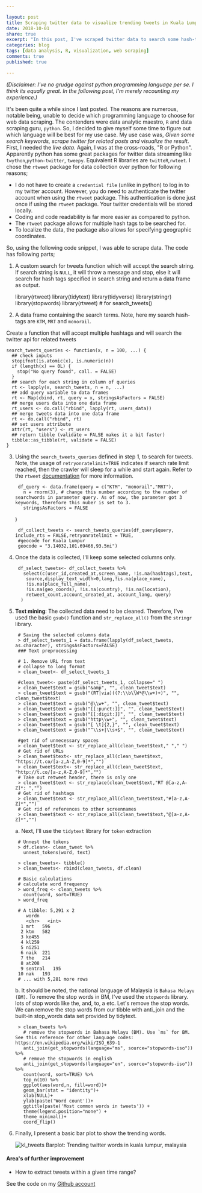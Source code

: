 ```yaml
---

layout: post
title: Scraping twitter data to visualize trending tweets in Kuala Lumpur
date: 2018-10-01
share: true
excerpt: "In this post, I've scraped twitter data to search some hash-tags and visualized them. "
categories: blog
tags: [data analysis, R, visualization, web scraping]
comments: true
published: true

---
```



*(Disclaimer: I've no grudge against python programming language per se. I think its equally great. In the following post, I'm merely recounting my experience.)*

It's been quite a while since I last posted. The reasons are numerous, notable being, unable to decide which programming language to choose for web data scraping. The contenders were data analytic maestro, `R` and data scraping guru, `python`. So, I decided to give myself some time to figure out which language will be best for my use case. My use case was, *Given some search keywords, scrape twitter for related posts and visualize the result*. First, I needed the *live data*. Again, I was at the cross-roads, "R or Python". Apparently python has some great packages for twitter data streaming like `twython`,`python-twitter`, `tweepy`. Equivalent R libraries are `twitteR`,`rwteet`. I chose the `rtweet` package for data collection over python for following reasons;

- I do not have to create a `credential file` (unlike in python) to log in to my twitter account. However, you do need to authenticate the twitter account when using the `rtweet` package. This authentication is done just once if using the `rtweet` package. Your twitter credentials will be stored locally.
- Coding and code readability is far more easier as compared to python.
- The `rtweet` package allows for multiple hash tags to be searched for.
- To localize the data, the package also allows for specifying geographic coordinates.

So, using the following code snippet, I was able to scrape data. The code has following parts;

1. A custom search for tweets function which will accept the search string. If search string is `NULL`, it will throw a message and stop, else it will search for hash tags specified in search string and return a data frame as output.

	library(rtweet)
	library(tidytext)
	library(tidyverse)
	library(stringr)
	library(stopwords)
	library(rtweet) # for search_tweets()

2. A data frame containing the search terms. Note, here my search hash-tags are `KTM`, `MRT` and `monorail`. 

Create a function that will accept multiple hashtags and will search the twitter api for related tweets

	search_tweets_queries <- function(x, n = 100, ...) {
	  ## check inputs
	  stopifnot(is.atomic(x), is.numeric(n))
	  if (length(x) == 0L) {
	    stop("No query found", call. = FALSE)
	  }  
	  ## search for each string in column of queries
	  rt <- lapply(x, search_tweets, n = n, ...)
	  ## add query variable to data frames
	  rt <- Map(cbind, rt, query = x, stringsAsFactors = FALSE)
	  ## merge users data into one data frame
	  rt_users <- do.call("rbind", lapply(rt, users_data))
	  ## merge tweets data into one data frame
	  rt <- do.call("rbind", rt)
	  ## set users attribute
	  attr(rt, "users") <- rt_users
	  ## return tibble (validate = FALSE makes it a bit faster)
	  tibble::as_tibble(rt, validate = FALSE)
	}

3. Using the `search_tweets_queries` defined in step 1, to search for tweets. Note, the usage of `retryonratelimit=TRUE` indicates if search rate limit reached, then the crawler will sleep for a while and start again. Refer to the `rtweet` [documentation](https://rtweet.info/) for more information.

		df_query <- data.frame(query = c("KTM", "monorail","MRT"),
	  	  n = rnorm(3), # change this number according to the number of searchwords in parameter query. As of now, the parameter got 3 keywords, therefore this nuber is set to 3.
		  stringsAsFactors = FALSE
	)

		df_collect_tweets <- search_tweets_queries(df_query$query, include_rts = FALSE,retryonratelimit = TRUE, 
	    #geocode for Kuala Lumpur
	    geocode = "3.14032,101.69466,93.5mi")

4. Once the data is collected, I'll keep some selected columns only.

		df_select_tweets<- df_collect_tweets %>%
		  select(c(user_id,created_at,screen_name, !is.na(hashtags),text,
		   source,display_text_width>0,lang,!is.na(place_name),
		   !is.na(place_full_name),
		   !is.na(geo_coords), !is.na(country), !is.na(location),
		   retweet_count,account_created_at, account_lang, query)
		 )

5. **Text mining**: The collected data need to be cleaned. Therefore, I've used the basic `gsub()` function and `str_replace_all()` from the `stringr` library.

	    # Saving the selected columns data
	    > df_select_tweets_1 = data.frame(lapply(df_select_tweets, as.character), stringsAsFactors=FALSE)
	    ### Text preprocessing
	    
	    # 1. Remove URL from text
	    # collapse to long format
	    > clean_tweet<- df_select_tweets_1
	    
	    #clean_tweet<- paste(df_select_tweets_1, collapse=" ")
	    > clean_tweet$text = gsub("&amp", "", clean_tweet$text)
	    > clean_tweet$text = gsub("(RT|via)((?:\\b\\W*@\\w+)+)", "", clean_tweet$text)
	    > clean_tweet$text = gsub("@\\w+", "", clean_tweet$text)
	    > clean_tweet$text = gsub("[[:punct:]]", "", clean_tweet$text)
	    > clean_tweet$text = gsub("[[:digit:]]", "", clean_tweet$text)
	    > clean_tweet$text = gsub("http\\w+", "", clean_tweet$text)
	    > clean_tweet$text = gsub("[ \t]{2,}", "", clean_tweet$text)
	    > clean_tweet$text = gsub("^\\s+|\\s+$", "", clean_tweet$text)

		#get rid of unnecessary spaces
		> clean_tweet$text <- str_replace_all(clean_tweet$text," "," ")
		# Get rid of URLs
		> clean_tweet$text<- str_replace_all(clean_tweet$text, "https://t.co/[a-z,A-Z,0-9]*","")
		> clean_tweet$text<- str_replace_all(clean_tweet$text, "http://t.co/[a-z,A-Z,0-9]*","")
		# Take out retweet header, there is only one
		> clean_tweet$text <- str_replace(clean_tweet$text,"RT @[a-z,A-Z]*: ","")
		# Get rid of hashtags
		> clean_tweet$text <- str_replace_all(clean_tweet$text,"#[a-z,A-Z]*","")
		# Get rid of references to other screennames
		> clean_tweet$text <- str_replace_all(clean_tweet$text,"@[a-z,A-Z]*","") 

	
	a. Next, I'll use the `tidytext` library for `token` extraction

	    # Unnest the tokens
	    > df.clean<- clean_tweet %>%
	      unnest_tokens(word, text)
	    
	    > clean_tweets<- tibble()
	    > clean_tweets<- rbind(clean_tweets, df.clean)
	    
	    # Basic calculations
	    # calculate word frequency
	    > word_freq <- clean_tweets %>%
	      count(word, sort=TRUE)
	    > word_freq 

		# A tibble: 5,291 x 2
		   wordn
		   <chr>   <int>
		 1 mrt   596
		 2 ktm   582
		 3 ke455
		 4 kl259
		 5 ni251
		 6 naik  221
		 7 the   214
		 8 at208
		 9 sentral   195
		10 nak   193
		# ... with 5,281 more rows

	b. It should be noted, the national language of Malaysia is `Bahasa Melayu (BM)`. To remove the stop words in BM, I've used the `stopwords` library. lots of stop words like the, and, to, a etc. Let's remove the stop words. We can remove the stop words from our tibble with anti_join and the built-in stop_words data set provided by tidytext.

	    > clean_tweets %>%
	      # remove the stopwords in Bahasa Melayu (BM). Use `ms` for BM. See this reference for other language codes: https://en.wikipedia.org/wiki/ISO_639-1
	      anti_join(get_stopwords(language="ms", source="stopwords-iso")) %>%
	      # remove the stopwords in english
	      anti_join(get_stopwords(language="en", source="stopwords-iso")) %>%
	      count(word, sort=TRUE) %>%
	      top_n(10) %>%
	      ggplot(aes(word,n, fill=word))+
	      geom_bar(stat = "identity")+
	      xlab(NULL)+
	      ylab(paste('Word count'))+
	      ggtitle(paste('Most common words in tweets')) +
	      theme(legend.position="none") +
	      theme_minimal()+
	      coord_flip()

6. Finally, I present a basic bar plot to show the trending words.

    ![kl_tweets](https://i.imgur.com/TpBec4E.png)
	Barplot: Trending twitter words in kuala lumpur, malaysia

#### Area's of further improvement
- How to extract tweets within a given time range?


See the code on my [Github account](https://github.com/duttashi/scrapers/blob/master/src/R/twitter_data_scraping_00.R)

    
    
    


  